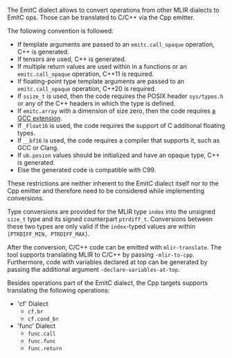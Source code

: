 The EmitC dialect allows to convert operations from other MLIR dialects to EmitC
ops. Those can be translated to C/C++ via the Cpp emitter.

The following convention is followed:

*   If template arguments are passed to an `emitc.call_opaque` operation, C++ is
    generated.
*   If tensors are used, C++ is generated.
*   If multiple return values are used within in a functions or an
    `emitc.call_opaque` operation, C++11 is required.
*   If floating-point type template arguments are passed to an `emitc.call_opaque`
    operation, C++20 is required.
*   If `ssize_t` is used, then the code requires the POSIX header `sys/types.h`
    or any of the C++ headers in which the type is defined.
*   If `emitc.array` with a dimension of size zero, then the code
    requires [a GCC extension](https://gcc.gnu.org/onlinedocs/gcc/Zero-Length.html).
*   If `_Float16` is used, the code requires the support of C additional
    floating types.
*   If `__bf16` is used, the code requires a compiler that supports it, such as 
    GCC or Clang.
*   If `ub.posion` values should be initialized and have an opaque type,
    C++ is generated.
*   Else the generated code is compatible with C99.

These restrictions are neither inherent to the EmitC dialect itself nor to the
Cpp emitter and therefore need to be considered while implementing conversions.

Type conversions are provided for the MLIR type `index` into the unsigned `size_t`
type and its signed counterpart `ptrdiff_t`. Conversions between these two types
are only valid if the `index`-typed values are within 
`[PTRDIFF_MIN, PTRDIFF_MAX]`.

After the conversion, C/C++ code can be emitted with `mlir-translate`. The tool
supports translating MLIR to C/C++ by passing `-mlir-to-cpp`. Furthermore, code
with variables declared at top can be generated by passing the additional
argument `-declare-variables-at-top`.

Besides operations part of the EmitC dialect, the Cpp targets supports
translating the following operations:

*   'cf' Dialect
    *   `cf.br`
    *   `cf.cond_br`
*   'func' Dialect
    *   `func.call`
    *   `func.func`
    *   `func.return`
